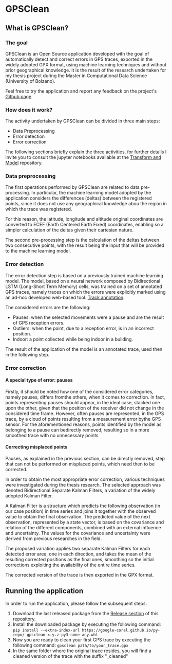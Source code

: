 # GPSClean

## What is GPSClean?

### The goal

GPSClean is an Open Source application developed with the goal of automatically detect and correct errors in GPS traces, exported in the widely adopted GPX format, using machine learning techniques and without prior geographical knowledge. It is the result of the research undertaken for my thesis project during the Master in Computational Data Science (University of Bolzano). 

Feel free to try the application and report any feedback on the project's [Github page](https://github.com/sbettid/GPSClean). 

### How does it work?

The activity undertaken by GPSClean can be divided in three main steps: 

- Data Preprocessing
- Error detection
- Error correction

The following sections briefly explain the three activities, for further details I invite you to consult the jupyter notebooks available at the [Transform and Model](https://gitlab.inf.unibz.it/gps-clean/transform-and-model) repository. 

### Data preprocessing

The first operations performed by GPSClean are related to data pre-processing. In particular, the machine learning model adopted by the application considers the differences (deltas) between the registered points, since it does not use any geographical knowledge abou the region in which the trace was registered. 

For this reason, the latitude, longitude and altitude original coordinates are converted to ECEF (Earth Centered Earth Fixed) coordinates, enabling so a simpler calculation of the deltas given their cartesian nature. 

The second pre-processing step is the calculation of the deltas between two consecutive points, with the result being the input that will be provided to the machine learning model. 

### Error detection

The error detection step is based on a previously trained machine learning model. The model, based on a neural network composed by Bidirectional LSTM (Long-Short Term Memory) cells, was trained on a set of annotated GPS traces, namely traces on which the errors were explicitly marked using an ad-hoc developed web-based tool: [Track annotation](https://api.dawnets.unibz.it/). 

The considered errors are the following: 

- Pauses: when the selected movements were a pause and are the result of GPS reception errors.
- Outliers: when the point, due to a reception error, is in an incorrect position.
- Indoor: a point collected while being indoor in a building.

The result of the application of the model is an annotated trace, used then in the following step. 

### Error correction

#### A special type of error: pauses

Firstly, it should be noted how one of the considered error categories, namely pauses, differs fromthe others, when it comes to correction. In fact, points representing pauses should appear, in the ideal case, stacked one upon the other, given that the position of the receiver did not change in the considered time frame.  However, often pauses are represented, in the GPS trace, by a cloud of points resulting from a measurement error bythe GPS sensor. For the aforementioned reasons, points identified by the model as belonging to a pause can bedirectly removed, resulting so in a more smoothed trace with no unnecessary points

#### Correcting misplaced points

Pauses, as explained in the previous section, can be directly removed, step that can not be performed on misplaced points, which need then to be corrected.

In order to obtain the most appropriate error correction, various techniques were investigated during the thesis research. The selected approach was denoted Bidirectional Separate Kalman Filters, a variation of the widely adopted Kalman Filter. 

A Kalman Filter is a structure which predicts the following observation (in our case position) in time series and joins it together with the observed value to obtain the final observation. The predicted value of the next observation, represented by a state vector, is based on the covariance and relation of the different components, combined with an external influence and uncertainty. The values for the covariance and uncertainty were derived from previous researches in the field. 

The proposed variation applies two separate Kalman Filters for each detected error area, one in each direction, and takes the mean of the resulting corrected positions as the final ones, smoothing so the initial corrections exploiting the availability of the entire time series. 

The corrected version of the trace is then exported in the GPX format. 

## Running the application

In order to run the application, please follow the subsequent steps: 

1) Download the last released package from the [Release section](https://github.com/sbettid/GPSClean/releases) of this repository. 
2) Install the downloaded package by executing the following command: `pip install --extra-index-url https://google-coral.github.io/py-repo/ gpsclean-x.y.z-py3-none-any.whl`
3) Now you are ready to clean your first GPS trace by executing the following command: `gpsclean path/to/your_trace.gpx`
4) In the same folder where the original trace resides, you will find a cleaned version of the trace with the suffix "_cleaned"

